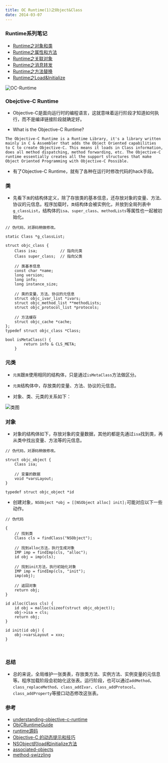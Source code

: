 ```yaml
---
title: OC Runtime(1)之Object&Class
date: 2014-03-07
---
```


### Runtime系列笔记

* [Runtime之对象和类](/2014/03/07/OC-Runtime-1-Object&Class/)
* [Runtime之属性和方法](/2014/03/12/OC-Runtime-2-Ivar&Property&Method&Protocol/)
* [Runtime之关联对象](/2014/03/18/OC-Runtime-3-Associated%20Objects/)
* [Runtime之消息转发](/2014/03/21/OC-Runtime-4-Message%20Forwarding/)
* [Runtime之方法替换](/2014/04/02/OC-Runtime-5-Method%20Swizzling/)
* [Runtime之Load&Initialize](/2014/04/09/OC-Runtime-6-Load&Initialize/)

![OC-Runtime](/images/OC-Runtime.png)


### Obejctive-C Runtime

* Objective-C是面向运行时的编程语言，这就意味着运行阶段才知道如何执行，而不是编译链接阶段就确定好。

* What is the Objective-C Runtime?

```
The Objective-C Runtime is a Runtime Library, it's a library written 
mainly in C & Assembler that adds the Object Oriented capabilities 
to C to create Objective-C. This means it loads in Class information, 
does all method dispatching, method forwarding, etc. The Objective-C 
runtime essentially creates all the support structures that make 
Object Oriented Programming with Objective-C Possible.
```

* 有了Objective-C Runtime，就有了各种在运行时修改代码的hack手段。


### 类

* 先看下`类`的结构体定义，除了存放类的基本信息，还存放对象的变量、方法、协议的元信息。程序加载时，`类`结构体会被实例化，并放到全局列表中`g_classList`，结构体的`isa`、`super_class`、`methodLists`等属性也一起被初始化。


```
// 伪代码，对源码稍做修改。

static Class *g_classList;

struct objc_class {
    Class isa; 			// 指向元类
    Class super_class; 	// 指向父类
    
    // 类基本信息
    const char *name;
    long version;
    long info;
    long instance_size;
    
    // 类的变量、方法、协议的元信息
    struct objc_ivar_list *ivars;
    struct objc_method_list **methodLists;
    struct objc_protocol_list *protocols;
    
    // 方法缓存
	struct objc_cache *cache;
};
typedef struct objc_class *Class;

bool isMetaClass() {
        return info & CLS_META;
    }
```

### 元类

* `元类`跟`类`使用相同的结构体，只是通过`isMetaClass`方法做区分。
* `元类`结构体中，存放类的变量、方法、协议的元信息。

* 对象、类、元类的关系如下：

![类图](/images/OC-Runtime-类图.png)

### 对象


* 对象的结构体如下，存放对象的变量数据，其他的都是先通过`isa`找到类，再从类中找出变量、方法等的元信息。

```
// 伪代码，对源码稍做修改。

struct objc_object {
	Class isa;
	
	// 变量的数据
	void *varsLayout;
}

typedef struct objc_object *id
```

* 创建对象，`NSObject *obj = [[NSObject alloc] init];`可能对应以下一些动作。


```
// 伪代码

{
	// 找到类
	Class cls = findClass("NSObject");
	
	// 找到alloc方法，执行生成对象
	IMP imp = findImp(cls, "alloc");
	id obj = imp(cls);
	
	// 找到init方法，执行初始化对象
	IMP imp = findImp(cls, "init");
	imp(obj);
	
	// 返回对象
	return obj;
}	
	
id alloc(Class cls) {
	id obj = malloc(sizeof(struct objc_object));
	obj->isa = cls;
	return obj;
}

id init(id obj) {
	obj->varsLayout = xxx;
}

	
```


### 总结

* 总的来说，全局维护一张类表，存放类方法、实例方法、实例变量的元信息等。程序加载阶段会初始化这张表。运行阶段，也可以通过`addMethod`、`class_replaceMethod`、`class_addIvar`、`class_addProtocol`、`class_addProperty`等接口动态修改这张表。


### 参考

* [understanding-objective-c-runtime](http://cocoasamurai.blogspot.jp/2010/01/understanding-objective-c-runtime.html)
* [ObjCRuntimeGuide](https://developer.apple.com/library/mac/documentation/Cocoa/Conceptual/ObjCRuntimeGuide/Introduction/Introduction.html#//apple_ref/doc/uid/TP40008048)
* [runtime源码](http://opensource.apple.com/tarballs/objc4/)
* [Objective-C 的动态提示和技巧](http://blog.jobbole.com/45963/)
* [NSObject的load和initialize方法](http://www.cocoachina.com/ios/20150104/10826.html)
* [associated-objects](http://esoftmobile.com/2014/02/18/associated-objects/)
* [method-swizzling](http://esoftmobile.com/2014/02/19/method-swizzling/)

